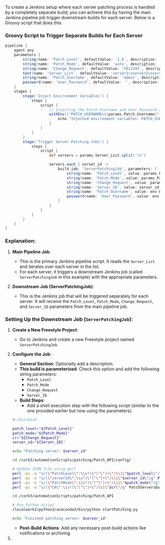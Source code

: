 To create a Jenkins setup where each server patching process is handled by a completely separate build, you can achieve this by having the main Jenkins pipeline job trigger downstream builds for each server. Below is a Groovy script that does this:

### Groovy Script to Trigger Separate Builds for Each Server

```groovy
pipeline {
    agent any
    parameters {
        string(name: 'Patch_Level', defaultValue: '1.0', description: 'Patch Level')
        string(name: 'Patch_Mode', defaultValue: 'auto', description: 'Patch Mode')
        string(name: 'Change_Request', defaultValue: 'CR12345', description: 'Change Request ID')
        text(name: 'Server_List', defaultValue: 'server1\nserver2\nserver3', description: 'List of Server IDs (one per line)')
        string(name: 'Patch_Username', defaultValue: 'admin', description: 'Username for patching')
        password(name: 'User_Password', defaultValue: '', description: 'Password for patching') // Concealed password field
    }
    stages {
        stage('Inject Environment Variables') {
            steps {
                script {
                    // Injecting the Patch_Username and User_Password as environment variables
                    withEnv(["PATCH_USERNAME=${params.Patch_Username}", "PATCH_PASSWORD=${params.User_Password}"]) {
                        echo "Injected environment variables: PATCH_USERNAME and PATCH_PASSWORD"
                    }
                }
            }
        }
        stage('Trigger Server Patching Jobs') {
            steps {
                script {
                    def servers = params.Server_List.split('\n')

                    servers.each { server_id ->
                        build job: 'ServerPatchingJob', parameters: [
                            string(name: 'Patch_Level', value: params.Patch_Level),
                            string(name: 'Patch_Mode', value: params.Patch_Mode),
                            string(name: 'Change_Request', value: params.Change_Request),
                            string(name: 'Server_ID', value: server_id),
                            string(name: 'Patch_Username', value: env.PATCH_USERNAME), // Use the injected env variable
                            password(name: 'User_Password', value: env.PATCH_PASSWORD)  // Use the injected env variable
                        ]
                    }
                }
            }
        }
    }
}
```

### Explanation:

1. **Main Pipeline Job**:
   - This is the primary Jenkins pipeline script. It reads the `Server_List` and iterates over each server in the list.
   - For each server, it triggers a downstream Jenkins job (called `ServerPatchingJob` in this example) with the appropriate parameters.
  
2. **Downstream Job (ServerPatchingJob)**:
   - This is the Jenkins job that will be triggered separately for each server. It will receive the `Patch_Level`, `Patch_Mode`, `Change_Request`, and `Server_ID` parameters from the main pipeline job.

### Setting Up the Downstream Job (`ServerPatchingJob`):

1. **Create a New Freestyle Project**:
   - Go to Jenkins and create a new Freestyle project named `ServerPatchingJob`.

2. **Configure the Job**:
   - **General Section**: Optionally add a description.
   - **This build is parameterized**: Check this option and add the following string parameters:
     - `Patch_Level`
     - `Patch_Mode`
     - `Change_Request`
     - `Server_ID`
   - **Build Steps**:
     - Add a shell execution step with the following script (similar to the one provided earlier but now using the parameters):

   ```bash
   #!/bin/bash

   patch_level="${Patch_Level}"
   patch_mode="${Patch_Mode}"
   cr="${Change_Request}"
   server_id="${Server_ID}"

   echo "Patching server: $server_id"

   cd /corb3/automationScripts/patching/Patch_API/config/

   # Update JSON file using perl
   perl -pi -e "s/(\"PatchLevel\":\\s*)\"[^\"]+\"/\\1\"$patch_level\"/g" PatchServersDummy.json
   perl -pi -e "s/(\"serverId\":\\s*)\"[^\"]+\"/\\1\"$server_id\"/g" PatchServersDummy.json
   perl -pi -e "s/(\"PatchMode\":\\s*)\"[^\"]+\"/\\1\"$patch_mode\"/g" PatchServersDummy.json
   perl -pi -e "s/(\"CR\":\\s*)\"[^\"]+\"/\\1\"$cr\"/g" PatchServersDummy.json

   cd /corb3/automationScripts/patching/Patch_API

   # Run Python script
   /localwork2/python3/anaconda3/bin/python startPatching.py

   echo "Finished patching server: $server_id"
   ```

   - **Post-Build Actions**: Add any necessary post-build actions like notifications or archiving.

3.
